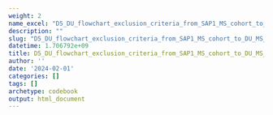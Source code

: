 ```yaml
---
weight: 2
name_excel: "D5_DU_flowchart_exclusion_criteria_from_SAP1_MS_cohort_to_DU_MS_cohort.xlsx"
description: ""
slug: "D5_DU_flowchart_exclusion_criteria_from_SAP1_MS_cohort_to_DU_MS_cohort"
datetime: 1.706792e+09
title: D5_DU_flowchart_exclusion_criteria_from_SAP1_MS_cohort_to_DU_MS_cohort
author: ''
date: '2024-02-01'
categories: []
tags: []
archetype: codebook
output: html_document
---
```


<div class="tabcontent"></div>
